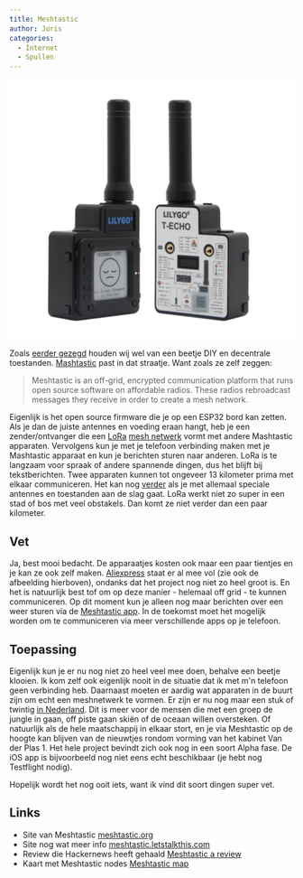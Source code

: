```yaml
---
title: Meshtastic
author: Joris
categories:
  - Internet
  - Spullen
---
```


![Meshtastic ding](../assets/posts/mashtastic-ding.jpg)

Zoals [eerder gezegd](/Scuttlebutt) houden wij wel van een beetje DIY en decentrale toestanden. [Mashtastic](https://meshtastic.org) past in dat straatje. Want zoals ze zelf zeggen:

> Meshtastic is an off-grid, encrypted communication platform that runs open source software on affordable radios. These radios rebroadcast messages they receive in order to create a mesh network.

Eigenlijk is het open source firmware die je op een ESP32 bord kan zetten. Als je dan de juiste antennes en voeding eraan hangt, heb je een zender/ontvanger die een [LoRa](https://internetofthingsnederland.nl/kennisbank/netwerken/lora/) [mesh netwerk](https://en.wikipedia.org/wiki/Mesh_networking) vormt met andere Mashtastic apparaten. Vervolgens kun je met je telefoon verbinding maken met je Mashtastic apparaat en kun je berichten sturen naar anderen. LoRa is te langzaam voor spraak of andere spannende dingen, dus het blijft bij tekstberichten. Twee apparaten kunnen tot ongeveer 13 kilometer prima met elkaar communiceren. Het kan nog [verder](https://meshtastic.discourse.group/t/practical-range-test-results/692/3) als je met allemaal speciale antennes en toestanden aan de slag gaat. LoRa werkt niet zo super in een stad of bos met veel obstakels. Dan komt ze niet verder dan een paar kilometer.

## Vet

Ja, best mooi bedacht. De apparaatjes kosten ook maar een paar tientjes en je kan ze ook zelf maken. [Aliexpress](https://nl.aliexpress.com/wholesale?SearchText=meshtastic) staat er al mee vol (zie ook de afbeelding hierboven), ondanks dat het project nog niet zo heel groot is. En het is natuurlijk best tof om op deze manier - helemaal off grid - te kunnen communiceren. Op dit moment kun je alleen nog maar berichten over een weer sturen via de [Meshtastic app](https://meshtastic.org/docs/software/apple/). In de toekomst moet het mogelijk worden om te communiceren via meer verschillende apps op je telefoon.

## Toepassing

Eigenlijk kun je er nu nog niet zo heel veel mee doen, behalve een beetje klooien. Ik kom zelf ook eigenlijk nooit in de situatie dat ik met m'n telefoon geen verbinding heb. Daarnaast moeten er aardig wat apparaten in de buurt zijn om echt een meshnetwerk te vormen. Er zijn er nu nog maar een stuk of twintig [in Nederland](https://canvis.app/meshtastic-map). Dit is meer voor de mensen die met een groep de jungle in gaan, off piste gaan skiën of de oceaan willen oversteken. Of natuurlijk als de hele maatschappij in elkaar stort, en je via Meshtastic op de hoogte kan blijven van de nieuwtjes rondom vorming van het kabinet Van der Plas 1. Het hele project bevindt zich ook nog in een soort Alpha fase. De iOS app is bijvoorbeeld nog niet eens echt beschikbaar (je hebt nog Testflight nodig).

Hopelijk wordt het nog ooit iets, want ik vind dit soort dingen super vet.

## Links

- Site van Meshtastic [meshtastic.org](https://meshtastic.org)
- Site nog wat meer info [meshtastic.letstalkthis.com](https://meshtastic.letstalkthis.com/)
- Review die Hackernews heeft gehaald [Meshtastic a review](https://tylercipriani.com/blog/2022/07/31/meshtastic-a-review/)
- Kaart met Meshtastic nodes [Meshtastic map](https://canvis.app/meshtastic-map)
